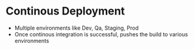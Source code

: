 # Continous Deployment

- Multiple environments like Dev, Qa, Staging, Prod
- Once continous integration is successful, pushes the build to various environments